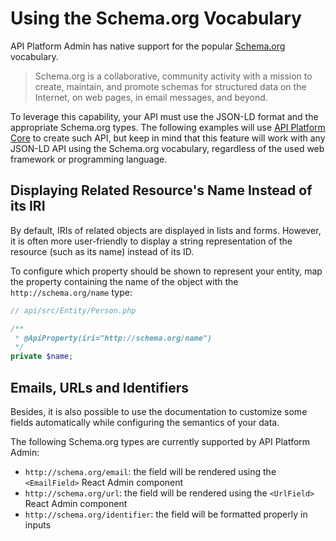 # Using the Schema.org Vocabulary

API Platform Admin has native support for the popular [Schema.org](https://schema.org) vocabulary.

> Schema.org is a collaborative, community activity with a mission to create, maintain, and promote schemas for structured data on the Internet, on web pages, in email messages, and beyond.

To leverage this capability, your API must use the JSON-LD format and the appropriate Schema.org types.
The following examples will use [API Platform Core](../core/) to create such API, but keep in mind that this feature will work with any JSON-LD API using the Schema.org vocabulary, regardless of the used web framework or programming language.

## Displaying Related Resource's Name Instead of its IRI

By default, IRIs of related objects are displayed in lists and forms.
However, it is often more user-friendly to display a string representation of the resource (such as its name) instead of its ID.

To configure which property should be shown to represent your entity, map the property containing the name of the object with the `http://schema.org/name` type:

```php
// api/src/Entity/Person.php

/**
 * @ApiProperty(iri="http://schema.org/name")
 */
private $name;
```

## Emails, URLs and Identifiers

Besides, it is also possible to use the documentation to customize some fields automatically while configuring the semantics of your data.

The following Schema.org types are currently supported by API Platform Admin:

* `http://schema.org/email`: the field will be rendered using the `<EmailField>` React Admin component
* `http://schema.org/url`: the field will be rendered using the `<UrlField>` React Admin component
* `http://schema.org/identifier`: the field will be formatted properly in inputs
